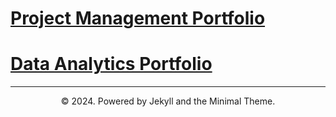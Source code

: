 # <a href="https://rifqiazhari.github.io/projects/">Project Management Portfolio</a>
# <a href="https://rifqiazhari.github.io/analytics/">Data Analytics Portfolio</a>

---
<center>© 2024. Powered by Jekyll and the Minimal Theme.</center>
